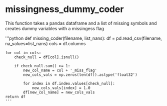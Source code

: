 # missingness_dummy_coder
This function takes a pandas dataframe and a list of missing symbols and creates dummy variables with a missingess flag


'''python
def missing_coder(filename, list_nans):
    df = pd.read_csv(filename, na_values=list_nans)
    cols = df.columns
    
    for col in cols:
        check_null = df[col].isnull()
        
        if check_null.sum() >= 1:
            new_col_name = col + '_miss_flag'
            new_cols_vals = np.zeros(len(df)).astype('float32')
            
            for index in df.index.values[check_null]:
                new_cols_vals[index] = 1.0
            df[new_col_name] = new_cols_vals
    return df
    '''

